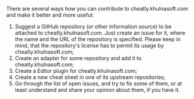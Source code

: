There are several ways how you can 
contribute to cheatly.khulnasoft.com and make it better and more useful:

1. Suggest a GitHub repository (or other information source) to be attached to cheatly.khulnasoft.com. Just create an issue for it, where the name and the URL of the repository is specified. Please keep in mind, that the repository's license has to permit its usage by cheatly.khulnasoft.com;
2. Create an adapter for some repository and add it to cheatly.khulnasoft.com;
3. Create a Editor plugin for cheatly.khulnasoft.com;
4. Create a new cheat sheet in one of its upstream repositories;
5. Go through the list of open issues, and try to fix some of them, or at least understand and share your opinion about them, if you have it.
